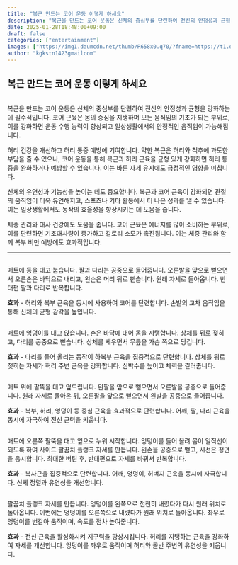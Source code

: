 ```yaml
---
title: "복근 만드는 코어 운동 이렇게 하세요"
description: "복근을 만드는 코어 운동은 신체의 중심부를 단련하여 전신의 안정성과 균형을 강화하는 데 필수적입니다. 코어 근육은 몸의 중심을 지탱하며 모든 움직임의 기초가 되는 부위로, 이를 강화하면 운동 수행 능력이 향상되고 일상생활에서의 안정적인 움직임이 가능해집니다."
date: 2025-01-28T18:48:00+09:00
draft: false
categories: ["entertainment"]
images: ["https://img1.daumcdn.net/thumb/R658x0.q70/?fname=https://t1.daumcdn.net/news/202501/29/tenbody/20250129073802044ypip.jpg", "https://t1.daumcdn.net/news/202501/29/tenbody/20250129073802361qzza.gif", "https://t1.daumcdn.net/news/202501/29/tenbody/20250129073802741rkit.gif", "https://t1.daumcdn.net/news/202501/29/tenbody/20250129073803002dhxj.gif", "https://t1.daumcdn.net/news/202501/29/tenbody/20250129073803271taul.gif"]
author: "kgkstn1423gmailcom"
---
```


<h2 >복근 만드는 코어 운동 이렇게 하세요</h2> <figure ><img src="https://img1.daumcdn.net/thumb/R658x0.q70/?fname=https://t1.daumcdn.net/news/202501/29/tenbody/20250129073802044ypip.jpg" alt=""/></figure> <p>복근을 만드는 코어 운동은 신체의 중심부를 단련하여 전신의 안정성과 균형을 강화하는 데 필수적입니다. 코어 근육은 몸의 중심을 지탱하며 모든 움직임의 기초가 되는 부위로, 이를 강화하면 운동 수행 능력이 향상되고 일상생활에서의 안정적인 움직임이 가능해집니다.</p> <p>허리 건강을 개선하고 허리 통증 예방에 기여합니다. 약한 복근은 허리와 척추에 과도한 부담을 줄 수 있으나, 코어 운동을 통해 복근과 허리 근육을 균형 있게 강화하면 허리 통증을 완화하거나 예방할 수 있습니다. 이는 바른 자세 유지에도 긍정적인 영향을 미칩니다.</p> <p>신체의 유연성과 기능성을 높이는 데도 중요합니다. 복근과 코어 근육이 강화되면 관절의 움직임이 더욱 유연해지고, 스포츠나 기타 활동에서 더 나은 성과를 낼 수 있습니다. 이는 일상생활에서도 동작의 효율성을 향상시키는 데 도움을 줍니다.</p> <p>체중 관리와 대사 건강에도 도움을 줍니다. 코어 근육은 에너지를 많이 소비하는 부위로, 이를 단련하면 기초대사량이 증가하고 칼로리 소모가 촉진됩니다. 이는 체중 관리와 함께 복부 비만 예방에도 효과적입니다.</p> <hr /> <figure ><img src="https://t1.daumcdn.net/news/202501/29/tenbody/20250129073802361qzza.gif" alt=""/></figure> <p>매트에 등을 대고 눕습니다. 팔과 다리는 공중으로 들어줍니다. 오른발을 앞으로 뻗으면서 오른손은 바닥으로 내리고, 왼손은 머리 뒤로 뻗습니다. 원래 자세로 돌아옵니다. 반대편 팔과 다리로 반복합니다.</p> <p><strong>효과</strong> - 허리와 복부 근육을 동시에 사용하여 코어를 단련합니다. 손발의 교차 움직임을 통해 신체의 균형 감각을 높입니다.</p> <figure ><img src="https://t1.daumcdn.net/news/202501/29/tenbody/20250129073802741rkit.gif" alt=""/></figure> <p>매트에 엉덩이를 대고 앉습니다. 손은 바닥에 대어 몸을 지탱합니다. 상체를 뒤로 젖히고, 다리를 공중으로 뻗습니다. 상체를 세우면서 무릎을 가슴 쪽으로 당깁니다.</p> <p><strong>효과</strong> - 다리를 들어 올리는 동작이 하복부 근육을 집중적으로 단련합니다. 상체를 뒤로 젖히는 자세가 허리 주변 근육을 강화합니다. 심박수를 높이고 체력을 길러줍니다.</p> <figure ><img src="https://t1.daumcdn.net/news/202501/29/tenbody/20250129073803002dhxj.gif" alt=""/></figure> <p>매트 위에 팔뚝을 대고 엎드립니다. 왼팔을 앞으로 뻗으면서 오른발을 공중으로 들어줍니다. 원래 자세로 돌아온 뒤, 오른팔을 앞으로 뻗으면서 왼발을 공중으로 들어줍니다.</p> <p><strong>효과</strong> - 복부, 허리, 엉덩이 등 중심 근육을 효과적으로 단련합니다. 어깨, 팔, 다리 근육을 동시에 자극하여 전신 근력을 키웁니다.</p> <figure ><img src="https://t1.daumcdn.net/news/202501/29/tenbody/20250129073803271taul.gif" alt=""/></figure> <p>매트에 오른쪽 팔뚝을 대고 옆으로 누워 시작합니다. 엉덩이를 들어 올려 몸이 일직선이 되도록 하여 사이드 팔꿈치 플랭크 자세를 만듭니다. 왼손을 공중으로 뻗고, 시선은 정면을 응시합니다. 최대한 버틴 후, 반대편으로 자세를 바꿔서 반복합니다.</p> <p><strong>효과</strong> - 복사근을 집중적으로 단련합니다. 어깨, 엉덩이, 허벅지 근육을 동시에 자극합니다. 신체 정렬과 유연성을 개선합니다.</p> <figure ><img src="https://t1.daumcdn.net/news/202501/29/tenbody/20250129073803497vkcy.gif" alt=""/></figure> <p>팔꿈치 플랭크 자세를 만듭니다. 엉덩이를 왼쪽으로 천천히 내렸다가 다시 원래 위치로 돌아옵니다. 이번에는 엉덩이를 오른쪽으로 내렸다가 원래 위치로 돌아옵니다. 좌우로 엉덩이를 번갈아 움직이며, 속도를 점차 높여줍니다.</p> <p><strong>효과</strong> - 전신 근육을 활성화시켜 지구력을 향상시킵니다. 허리를 지탱하는 근육을 강화하여 자세를 개선합니다. 엉덩이를 좌우로 움직이며 허리와 골반 주변의 유연성을 키웁니다.</p>